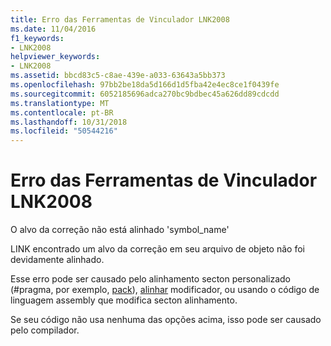 ```yaml
---
title: Erro das Ferramentas de Vinculador LNK2008
ms.date: 11/04/2016
f1_keywords:
- LNK2008
helpviewer_keywords:
- LNK2008
ms.assetid: bbcd83c5-c8ae-439e-a033-63643a5bb373
ms.openlocfilehash: 97bb2be18da5d166d1d5fba42e4ec8ce1f0439fe
ms.sourcegitcommit: 6052185696adca270bc9bdbec45a626dd89cdcdd
ms.translationtype: MT
ms.contentlocale: pt-BR
ms.lasthandoff: 10/31/2018
ms.locfileid: "50544216"
---
```

# <a name="linker-tools-error-lnk2008"></a>Erro das Ferramentas de Vinculador LNK2008

O alvo da correção não está alinhado 'symbol_name'

LINK encontrado um alvo da correção em seu arquivo de objeto não foi devidamente alinhado.

Esse erro pode ser causado pelo alinhamento secton personalizado (#pragma, por exemplo, [pack](../../preprocessor/pack.md)), [alinhar](../../cpp/align-cpp.md) modificador, ou usando o código de linguagem assembly que modifica secton alinhamento.

Se seu código não usa nenhuma das opções acima, isso pode ser causado pelo compilador.